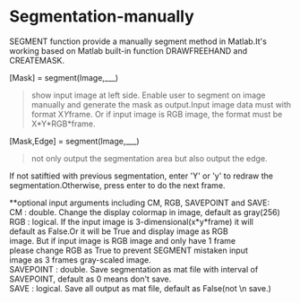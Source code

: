 # Segmentation-manually
SEGMENT function provide a manually segment method in Matlab.It's working based on Matlab built-in function DRAWFREEHAND and CREATEMASK.


[Mask] = segment(Image,\_\_\_) <br>
>show input image at left side. Enable user to segment on image manually and generate the mask as output.Input image data must with format X*Y*frame. Or if input image is RGB image, the format must be X\*Y\*RGB\*frame.

[Mask,Edge] = segment(Image,\_\_\_) <br>
>not only output the segmentation area but also output the edge.

If not satiftied with previous segmentation, enter 'Y' or 'y' to redraw the segmentation.Otherwise, press enter to do the next frame.

**optional input arguments including CM, RGB, SAVEPOINT and SAVE:<br>
      CM :         double. Change the display colormap in image, default as gray(256) <br>
      RGB :        logical. If the input image is 3-dimensional(x\*y\*frame) it will <br>
                   default as False.Or it will be True and display image as RGB <br>
                   image. But if input image is RGB image and only have 1 frame <br>
                   please change RGB as True to prevent SEGMENT mistaken input <br>
                   image as 3 frames gray-scaled image. <br>
      SAVEPOINT :  double. Save segmentation as mat file with interval of <br>
                   SAVEPOINT, default as 0 means don't save. <br>
      SAVE :       logical. Save all output as mat file, default as False(not \n
                   save.)

